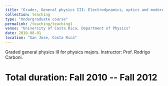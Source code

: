 ```yaml
---
title: "Grader, General physics III: Electrodynamics, optics and modern physics"
collection: teaching
type: "Undergraduate course"
permalink: /teaching/teaching1
venue: "University of Costa Rica, Department of Physics"
date: 2010-08-01
location: "San Jose, Costa Rica"
---
```


Graded general physics III for physics majors. Instructor: Prof. Rodrigo Carboni.

Total duration: Fall 2010 -- Fall 2012
======
